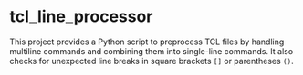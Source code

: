 # tcl_line_processor
This project provides a Python script to preprocess TCL files by handling multiline commands and combining them into single-line commands. It also checks for unexpected line breaks in square brackets `[]` or parentheses `()`.
